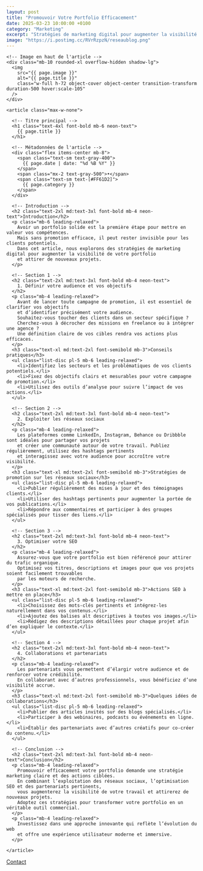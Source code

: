 ```yaml
---
layout: post
title: "Promouvoir Votre Portfolio Efficacement"
date: 2025-03-23 10:00:00 +0100
category: "Marketing"
excerpt: "Stratégies de marketing digital pour augmenter la visibilité de votre portfolio et attirer l'attention des clients potentiels."
image: "https://i.postimg.cc/RVrRzpzN/reseaublog.png"
---
```

<main class="pt-24 pb-16 bg-[#0A0118] text-white">
  <div class="container mx-auto px-4 max-w-4xl">

    <!-- Image en haut de l'article -->
    <div class="mb-10 rounded-xl overflow-hidden shadow-lg">
      <img 
        src="{{ page.image }}" 
        alt="{{ page.title }}" 
        class="w-full h-72 object-cover object-center transition-transform duration-500 hover:scale-105"
      />
    </div>

    <article class="max-w-none">

      <!-- Titre principal -->
      <h1 class="text-4xl font-bold mb-6 neon-text">
        {{ page.title }}
      </h1>

      <!-- Métadonnées de l'article -->
      <div class="flex items-center mb-8">
        <span class="text-sm text-gray-400">
          {{ page.date | date: "%d %B %Y" }}
        </span>
        <span class="mx-2 text-gray-500">•</span>
        <span class="text-sm text-[#FF61D2]">
          {{ page.category }}
        </span>
      </div>

      <!-- Introduction -->
      <h2 class="text-2xl md:text-3xl font-bold mb-4 neon-text">Introduction</h2>
      <p class="mb-6 leading-relaxed">
        Avoir un portfolio solide est la première étape pour mettre en valeur vos compétences. 
        Mais sans promotion efficace, il peut rester invisible pour les clients potentiels. 
        Dans cet article, nous explorons des stratégies de marketing digital pour augmenter la visibilité de votre portfolio 
        et attirer de nouveaux projets.
      </p>

      <!-- Section 1 -->
      <h2 class="text-2xl md:text-3xl font-bold mb-4 neon-text">
        1. Définir votre audience et vos objectifs
      </h2>
      <p class="mb-4 leading-relaxed">
        Avant de lancer toute campagne de promotion, il est essentiel de clarifier vos objectifs 
        et d’identifier précisément votre audience. 
        Souhaitez-vous toucher des clients dans un secteur spécifique ? 
        Cherchez-vous à décrocher des missions en freelance ou à intégrer une agence ? 
        Une définition claire de vos cibles rendra vos actions plus efficaces.
      </p>
      <h3 class="text-xl md:text-2xl font-semibold mb-3">Conseils pratiques</h3>
      <ul class="list-disc pl-5 mb-6 leading-relaxed">
        <li>Identifiez les secteurs et les problématiques de vos clients potentiels.</li>
        <li>Fixez des objectifs clairs et mesurables pour votre campagne de promotion.</li>
        <li>Utilisez des outils d’analyse pour suivre l’impact de vos actions.</li>
      </ul>

      <!-- Section 2 -->
      <h2 class="text-2xl md:text-3xl font-bold mb-4 neon-text">
        2. Exploiter les réseaux sociaux
      </h2>
      <p class="mb-4 leading-relaxed">
        Les plateformes comme LinkedIn, Instagram, Behance ou Dribbble sont idéales pour partager vos projets 
        et créer une communauté autour de votre travail. Publiez régulièrement, utilisez des hashtags pertinents 
        et interagissez avec votre audience pour accroître votre visibilité.
      </p>
      <h3 class="text-xl md:text-2xl font-semibold mb-3">Stratégies de promotion sur les réseaux sociaux</h3>
      <ul class="list-disc pl-5 mb-6 leading-relaxed">
        <li>Publier régulièrement des mises à jour et des témoignages clients.</li>
        <li>Utiliser des hashtags pertinents pour augmenter la portée de vos publications.</li>
        <li>Répondre aux commentaires et participer à des groupes spécialisés pour tisser des liens.</li>
      </ul>

      <!-- Section 3 -->
      <h2 class="text-2xl md:text-3xl font-bold mb-4 neon-text">
        3. Optimiser votre SEO
      </h2>
      <p class="mb-4 leading-relaxed">
        Assurez-vous que votre portfolio est bien référencé pour attirer du trafic organique. 
        Optimisez vos titres, descriptions et images pour que vos projets soient facilement trouvables 
        par les moteurs de recherche.
      </p>
      <h3 class="text-xl md:text-2xl font-semibold mb-3">Actions SEO à mettre en place</h3>
      <ul class="list-disc pl-5 mb-6 leading-relaxed">
        <li>Choisissez des mots-clés pertinents et intégrez-les naturellement dans vos contenus.</li>
        <li>Ajoutez des balises alt descriptives à toutes vos images.</li>
        <li>Rédigez des descriptions détaillées pour chaque projet afin d’en expliquer le contexte.</li>
      </ul>

      <!-- Section 4 -->
      <h2 class="text-2xl md:text-3xl font-bold mb-4 neon-text">
        4. Collaborations et partenariats
      </h2>
      <p class="mb-4 leading-relaxed">
        Les partenariats vous permettent d’élargir votre audience et de renforcer votre crédibilité. 
        En collaborant avec d’autres professionnels, vous bénéficiez d’une visibilité accrue.
      </p>
      <h3 class="text-xl md:text-2xl font-semibold mb-3">Quelques idées de collaborations</h3>
      <ul class="list-disc pl-5 mb-6 leading-relaxed">
        <li>Publier des articles invités sur des blogs spécialisés.</li>
        <li>Participer à des webinaires, podcasts ou événements en ligne.</li>
        <li>Établir des partenariats avec d’autres créatifs pour co-créer du contenu.</li>
      </ul>

      <!-- Conclusion -->
      <h2 class="text-2xl md:text-3xl font-bold mb-4 neon-text">Conclusion</h2>
      <p class="mb-4 leading-relaxed">
        Promouvoir efficacement votre portfolio demande une stratégie marketing claire et des actions ciblées. 
        En combinant l’exploitation des réseaux sociaux, l’optimisation SEO et des partenariats pertinents, 
        vous augmenterez la visibilité de votre travail et attirerez de nouveaux projets. 
        Adoptez ces stratégies pour transformer votre portfolio en un véritable outil commercial.
      </p>
      <p class="mb-4 leading-relaxed">
        Investissez dans une approche innovante qui reflète l’évolution du web 
        et offre une expérience utilisateur moderne et immersive.
      </p>

    </article>
  </div>
</main>
<!-- Bouton CTA sticky -->
<a href="https://athenapro.ovh/Contact.html" class="fixed bottom-4 right-4 bg-[#FF61D2] text-white font-bold py-3 px-5 rounded-full shadow-lg transition-all hover:scale-105 hover:shadow-2xl">
  Contact
</a>
